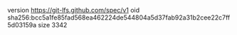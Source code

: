 version https://git-lfs.github.com/spec/v1
oid sha256:bcc5a1fe85fad568ea462224de544804a5d37fab92a31b2cee22c7ff5d03159a
size 3342
